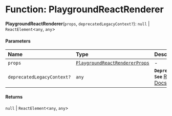# Function: PlaygroundReactRenderer

**PlaygroundReactRenderer**(`props`, `deprecatedLegacyContext?`): `null` | `ReactElement`<`any`, `any`>

#### Parameters

| Name | Type | Description |
| :------ | :------ | :------ |
| `props` | [`PlaygroundReactRendererProps`](/auto-docs/core/interfaces/PlaygroundReactRendererProps.md) | - |
| `deprecatedLegacyContext?` | `any` | **`Deprecated`** **`See`** [React Docs](https://legacy.reactjs.org/docs/legacy-context.html#referencing-context-in-lifecycle-methods) |

#### Returns

`null` | `ReactElement`<`any`, `any`>
